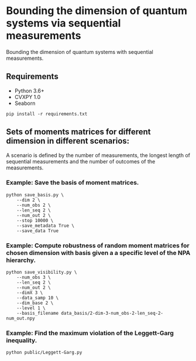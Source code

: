 # Bounding the dimension of quantum systems via sequential measurements

 Bounding the dimension of quantum systems with sequential measurements.

 ## Requirements
 * Python 3.6+
 * CVXPY 1.0
 * Seaborn

 ```shell
 pip install -r requirements.txt
 ```
 ## Sets of moments matrices for different dimension in different scenarios:

 A scenario is defined by the number of measurements, the longest length of sequential measurements and the number of outcomes of the measurements.

 ### Example: Save the basis of moment matrices.

 ```shell
 python save_basis.py \
     --dim 2 \
     --num_obs 2 \
     --len_seq 2 \
     --num_out 2 \
     --stop 10000 \
     --save_metadata True \
     --save_data True
 ```

 ### Example: Compute robustness of random moment matrices for chosen dimension with basis given a a specific level of the NPA hierarchy.

 ```shell
 python save_visibility.py \
     --num_obs 3 \
     --len_seq 2 \
     --num_out 2 \
     --dimX 3 \
     --data_samp 10 \
     --dim_base 2 \
     --level 1 \
     --basis_filename data_basis/2-dim-3-num_obs-2-len_seq-2-num_out.npy
 ```

 ### Example: Find the maximum violation of the Leggett-Garg inequality.

 ```shell
 python public/Leggett-Garg.py
 ```
